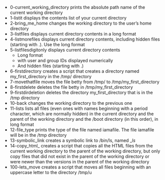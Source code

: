 * 0-current_working_directory prints the absolute path name of the current working directory
* 1-listit displays the contents list of your current directory
* 2-bring_me_home changes the working directory to the user’s home directory
* 3-listfiles displays current directory contents in a long format
* 4-listmorefiles displays current directory contents, including hidden files (starting with .). Use the long format
* 5-listfilesdigitonly displays current directory contents
	* Long format
	* with user and group IDs displayed numerically
	* And hidden files (starting with .)
* 6-firstdirectory creates a script that creates a directory named my_first_directory in the /tmp/ directory
* 7-movethatfile moves the file betty from /tmp/ to /tmp/my_first_directory
* 8-firstdelete deletes the file betty in /tmp/my_first_directory
* 9-firstdirdeletion deletes the directory my_first_directory that is in the /tmp directory
* 10-back changes the working directory to the previous one
* 11-lists lists all files (even ones with names beginning with a period character, which are normally hidden) in the current directory and the parent of the working directory and the /boot directory (in this order), in long format
* 12-file_type prints the type of the file named iamafile. The file iamafile will be in the /tmp directory
* 13-symbolic_link creates a symbolic link to /bin/ls, named __ls_
* 14-copy_html_ creates a script that copies all the HTML files from the current working directory to the parent of the working directory, but only copy files that did not exist in the parent of the working directory or were newer than the versions in the parent of the working directory
* 100-lets_move creates a script that moves all files beginning with an uppercase letter to the directory /tmp/u
